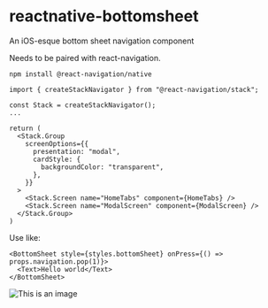# reactnative-bottomsheet
An iOS-esque bottom sheet navigation component


Needs to be paired with react-navigation.
```
npm install @react-navigation/native
```
```
import { createStackNavigator } from "@react-navigation/stack";

const Stack = createStackNavigator();
...

return (
  <Stack.Group
    screenOptions={{
      presentation: "modal",
      cardStyle: {
        backgroundColor: "transparent",
      },
    }}
  >
    <Stack.Screen name="HomeTabs" component={HomeTabs} />
    <Stack.Screen name="ModalScreen" component={ModalScreen} />
  </Stack.Group>
)
```

Use like:
```
<BottomSheet style={styles.bottomSheet} onPress={() => props.navigation.pop(1)}>
  <Text>Hello world</Text>
</BottomSheet>
```
    
![This is an image](https://uploads-ssl.webflow.com/6177527ca94b660316dad6e0/61ad8d9069b1b2bc1c223849_phone.png)
